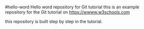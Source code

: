 #hello-word
Hello word repository for Git tutorial
this is an example repository for the Git tutorial on https://wwww.w3schools.com 

this repository is built step by step in the tutorial.